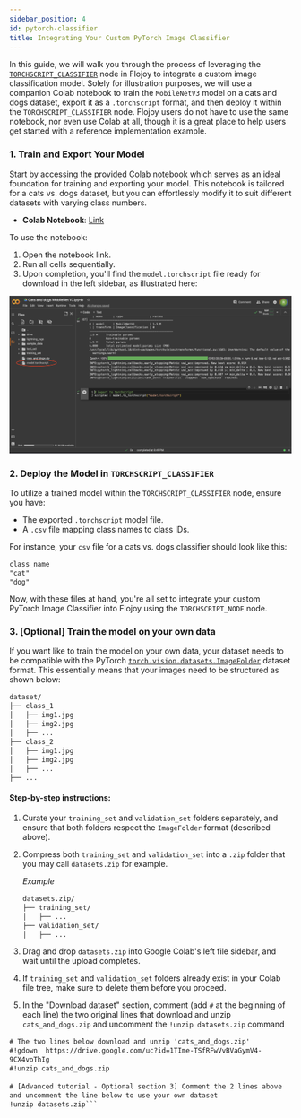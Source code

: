 ```yaml
---
sidebar_position: 4
id: pytorch-classifier
title: Integrating Your Custom PyTorch Image Classifier
---
```


In this guide, we will walk you through the process of leveraging the [`TORCHSCRIPT_CLASSIFIER`](../nodes/AI_ML/CLASSIFICATION/TORCHSCRIPT_CLASSIFIER/TORCHSCRIPT_CLASSIFIER.md) node in Flojoy to integrate a custom image classification model. Solely for illustration purposes, we will use a companion Colab notebook to train the `MobileNetV3` model on a cats and dogs dataset, export it as a `.torchscript` format, and then deploy it within the `TORCHSCRIPT_CLASSIFIER` node. Flojoy users do not have to use the same notebook, nor even use Colab at all, though it is a great place to help users get started with a reference implementation example.


### 1. Train and Export Your Model

Start by accessing the provided Colab notebook which serves as an ideal foundation for training and exporting your model. This notebook is tailored for a cats vs. dogs dataset, but you can effortlessly modify it to suit different datasets with varying class numbers.

- **Colab Notebook**: [Link](https://colab.research.google.com/drive/1HCj3i43tYt4CTLPHq4BqVC2HL0lAN2-X?usp=sharing)

To use the notebook:

1. Open the notebook link.
2. Run all cells sequentially.
3. Upon completion, you'll find the `model.torchscript` file ready for download in the left sidebar, as illustrated here:

![In the Google Collab UI, the left panel contains the list of directories and files, including the newly created TorchScript-serialized model: `model.torchscript`.](../../static/img/advanced_tutorials/TORCHSCRIPT_TUTORIAL_SIDEBAR.png)

### 2. Deploy the Model in `TORCHSCRIPT_CLASSIFIER`

To utilize a trained model within the `TORCHSCRIPT_CLASSIFIER` node, ensure you have:

- The exported `.torchscript` model file.
- A `.csv` file mapping class names to class IDs.

For instance, your `csv` file for a cats vs. dogs classifier should look like this:

```
class_name
"cat"
"dog"
```

Now, with these files at hand, you're all set to integrate your custom PyTorch Image Classifier into Flojoy using the `TORCHSCRIPT_NODE` node.

### 3. [Optional] Train the model on your own data

If you want like to train the model on your own data, your dataset needs to be compatible with the PyTorch [`torch.vision.datasets.ImageFolder`](https://pytorch.org/vision/stable/generated/torchvision.datasets.ImageFolder.html#torchvision.datasets.ImageFolder) dataset format. This essentially means that your images need to be structured as shown below:

```
dataset/
├── class_1
│   ├── img1.jpg
│   ├── img2.jpg
│   ├── ...
├── class_2
│   ├── img1.jpg
│   ├── img2.jpg
│   ├── ...
├── ...
```

#### Step-by-step instructions:

1. Curate your `training_set` and `validation_set` folders separately, and ensure that both folders respect the `ImageFolder` format (described above).

2. Compress both `training_set` and `validation_set` into a `.zip` folder that you may call `datasets.zip` for example. 
    
    _Example_

    ```
    datasets.zip/
    ├── training_set/
    │   ├── ... 
    ├── validation_set/
    │   ├── ...
    ```

3. Drag and drop `datasets.zip` into Google Colab's left file sidebar, and wait until the upload completes.

4. If `training_set` and `validation_set` folders already exist in your Colab file tree, make sure to delete them before you proceed.

5. In the "Download dataset" section, comment (add `#` at the beginning of each line) the two original lines that download and unzip `cats_and_dogs.zip` and uncomment the `!unzip datasets.zip` command
```
# The two lines below download and unzip 'cats_and_dogs.zip'
#!gdown  https://drive.google.com/uc?id=1TIme-TSfRFwVvBVaGymV4-9CX4voThIg
#!unzip cats_and_dogs.zip

# [Advanced tutorial - Optional section 3] Comment the 2 lines above and uncomment the line below to use your own dataset 
!unzip datasets.zip```
